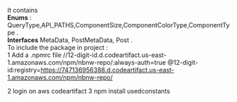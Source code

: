 It contains <br /> **Enums**  : QueryType,API_PATHS,ComponentSize,ComponentColorType,ComponentType . <br />
**Interfaces**  MetaData, PostMetaData, Post .<br />
To include the package in project : <br />
1 Add a .npmrc file 
//12-digit-id.d.codeartifact.us-east-1.amazonaws.com/npm/nbnw-repo/:always-auth=true
@12-digit-id:registry=https://747136956388.d.codeartifact.us-east-1.amazonaws.com/npm/nbnw-repo/

2 login on aws codeartifact 
3 npm install usedconstants
